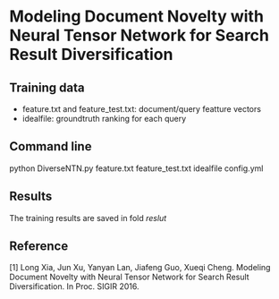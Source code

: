 # Modeling Document Novelty with Neural Tensor Network for Search Result Diversification

## Training data
* feature.txt and feature_test.txt: document/query featture vectors 
* idealfile: groundtruth ranking for each query 

## Command line
python DiverseNTN.py feature.txt feature_test.txt idealfile config.yml

## Results
The training results are saved in fold *reslut* 

## Reference
[1] Long Xia, Jun Xu, Yanyan Lan, Jiafeng Guo, Xueqi Cheng. Modeling Document Novelty with Neural Tensor Network for Search Result Diversification. In Proc. SIGIR 2016. 
